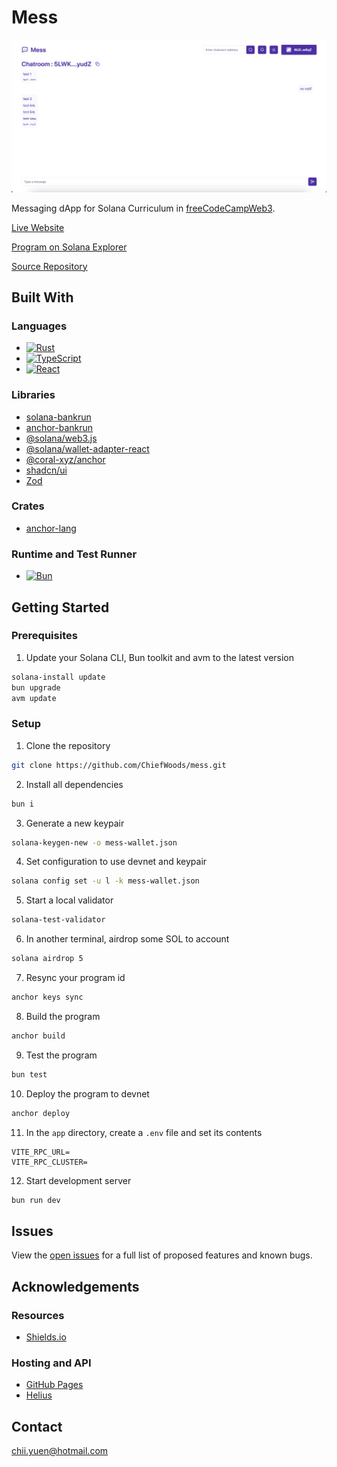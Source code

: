 # Mess

![Preview](preview.png)

Messaging dApp for Solana Curriculum in [freeCodeCampWeb3](https://web3.freecodecamp.org/).

[Live Website](https://chiefwoods.github.io/mess/)

[Program on Solana Explorer](https://explorer.solana.com/address/MESSWwDyEZF9D63ktc12VGEGA6huravzPNJj9gjYFqq?cluster=devnet)

[Source Repository](https://github.com/ChiefWoods/mess)

## Built With

### Languages

- [![Rust](https://img.shields.io/badge/Rust-f75008?style=for-the-badge&logo=rust)](https://www.rust-lang.org/)
- [![TypeScript](https://img.shields.io/badge/TypeScript-ffffff?style=for-the-badge&logo=typescript)](https://www.typescriptlang.org/)
- [![React](https://img.shields.io/badge/React-23272f?style=for-the-badge&logo=react)](https://react.dev/)

### Libraries

- [solana-bankrun](https://kevinheavey.github.io/solana-bankrun/)
- [anchor-bankrun](https://kevinheavey.github.io/solana-bankrun/)
- [@solana/web3.js](https://solana-labs.github.io/solana-web3.js/)
- [@solana/wallet-adapter-react](https://github.com/anza-xyz/wallet-adapter)
- [@coral-xyz/anchor](https://www.anchor-lang.com/)
- [shadcn/ui](https://ui.shadcn.com/)
- [Zod](https://zod.dev/)

### Crates

- [anchor-lang](https://docs.rs/anchor-lang/latest/anchor_lang/)

### Runtime and Test Runner

- [![Bun](https://img.shields.io/badge/Bun-000?style=for-the-badge&logo=bun)](https://bun.sh/)

## Getting Started

### Prerequisites

1. Update your Solana CLI, Bun toolkit and avm to the latest version

```bash
solana-install update
bun upgrade
avm update
```

### Setup

1. Clone the repository

```bash
git clone https://github.com/ChiefWoods/mess.git
```

2. Install all dependencies

```bash
bun i
```

3. Generate a new keypair

```bash
solana-keygen-new -o mess-wallet.json
```

4. Set configuration to use devnet and keypair

```bash
solana config set -u l -k mess-wallet.json
```

5. Start a local validator

```bash
solana-test-validator
```

6. In another terminal, airdrop some SOL to account

```bash
solana airdrop 5
```

7. Resync your program id

```bash
anchor keys sync
```

8. Build the program

```bash
anchor build
```

9. Test the program

```bash
bun test
```

10. Deploy the program to devnet

```bash
anchor deploy
```

11. In the `app` directory, create a `.env` file and set its contents

```
VITE_RPC_URL=
VITE_RPC_CLUSTER=
```

12. Start development server

```bash
bun run dev
```

## Issues

View the [open issues](https://github.com/ChiefWoods/mess/issues) for a full list of proposed features and known bugs.

## Acknowledgements

### Resources

- [Shields.io](https://shields.io/)

### Hosting and API

- [GitHub Pages](https://pages.github.com/)
- [Helius](https://www.helius.dev/)

## Contact

[chii.yuen@hotmail.com](mailto:chii.yuen@hotmail.com)
